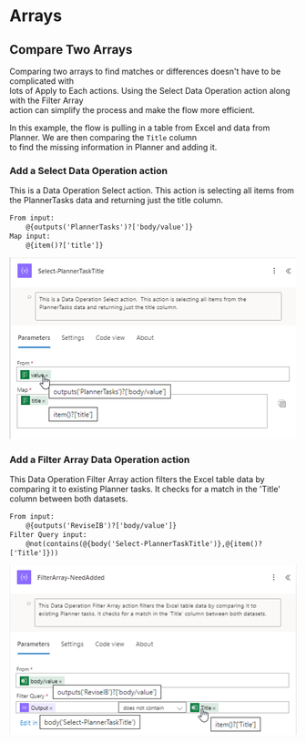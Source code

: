 # Arrays

## Compare Two Arrays

Comparing two arrays to find matches or differences doesn't have to be complicated with<br>
lots of Apply to Each actions.  Using the Select Data Operation action along with the Filter Array<br>
action can simplify the process and make the flow more efficient.

In this example, the flow is pulling in a table from Excel and data from Planner.  We are then comparing the `Title` column<br>
to find the missing information in Planner and adding it.

### Add a Select Data Operation action

This is a Data Operation Select action.  This action is selecting all items from the PlannerTasks data and returning just the title column.  

``` powerautomate
From input:
    @{outputs('PlannerTasks')?['body/value']}
Map input:
    @{item()?['title']}
```

![Select Action](../../assets/img/powerautomate/arrays-select-action.png)

### Add a Filter Array Data Operation action

This Data Operation Filter Array action filters the Excel table data by comparing it to existing Planner tasks. It checks for a match in the 'Title' column between both datasets.

``` powerautomate
From input:
    @{outputs('ReviseIB')?['body/value']}
Filter Query input:
    @not(contains(@{body('Select-PlannerTaskTitle')},@{item()?['Title']}))
```

![Filter Array](../../assets/img/powerautomate/arrays-filter-array-action.png)
